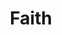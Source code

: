 ---
title: Faith
description: Thoughts about the Gospel of Jesus Christ and how its principles interconnect with other facets of human endeavor
override:tags: [ 'category' ]
layout: collection
pagination: 
    data: collections.faith
---